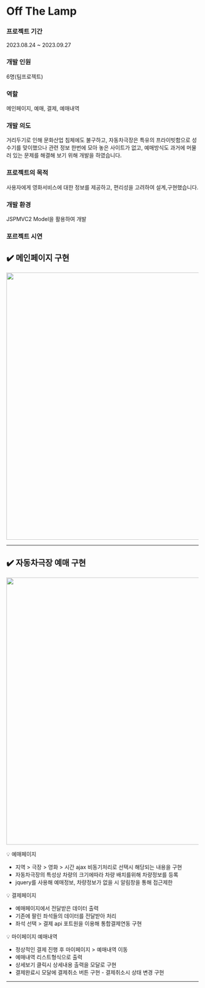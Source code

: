 # Off The Lamp

### 프로젝트 기간
2023.08.24 ~ 2023.09.27

### 개발 인원
6명(팀프로젝트)

### 역할
메인페이지, 예매, 결제, 예매내역

### 개발 의도
거리두기로 인해 문화산업 침체에도 불구하고, 자동차극장은 특유의 프라이빗함으로
성수기를 맞이했으나 관련 정보 한번에 모아 놓은 사이트가 없고, 예매방식도 과거에 머물러
있는 문제를 해결해 보기 위해 개발을 하였습니다.

### 프로젝트의 목적
사용자에게 영화서비스에 대한 정보를 제공하고, 편리성을 고려하여 설계,구현했습니다.

### 개발 환경
JSPMVC2 Model을 활용하여 개발

### 포르젝트 시연
✔️ **메인페이지 구현**
---
<img src="https://github.com/yejively/OffTheLamp/assets/143873963/b9c832e5-e40e-441d-b0e9-a917bc5f643f.gif" width="700" heigth="500">

---
✔️ **자동차극장 예매 구현**
---
<img src="https://github.com/yejively/OffTheLamp/assets/143873963/bcde3aa1-b7c7-4104-92ba-d9bd39a7039f.gif" width="700" heigth="500">

💡 예매페이지
- 지역 > 극장 > 영화 > 시간 ajax 비동기처리로 선택시 해당되는 내용을 구현
- 자동차극장의 특성상 차량의 크기에따라 차량 배치를위해 차량정보를 등록
- jquery를 사용해 예매정보, 차량정보가 없을 시 알림창을 통해 접근제한

💡 결제페이지
- 예매페이지에서 전달받은 데이터 출력
- 기존에 팔린 좌석들의 데이터를 전달받아 처리
- 좌석 선택 > 결제 api 포트원을 이용해 통합결제연동 구현

💡 마이페이지 예매내역
- 정상적인 결제 진행 후 마이페이지 > 예매내역 이동
- 예매내역 리스트형식으로 출력
- 상세보기 클릭시 상세내용 출력을 모달로 구현
- 결제완료시 모달에 결제취소 버튼 구현 - 결제취소시 상태 변경 구현
---

  


